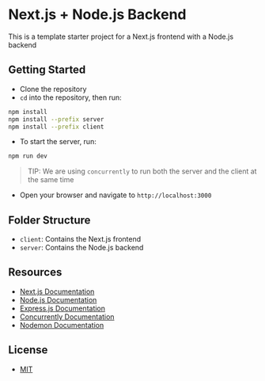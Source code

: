 # Next.js + Node.js Backend

This is a template starter project for a Next.js frontend with a Node.js backend

## Getting Started

- Clone the repository
- `cd` into the repository, then run:

```bash
npm install
npm install --prefix server
npm install --prefix client
```

- To start the server, run:

```bash
npm run dev
```

> TIP: We are using `concurrently` to run both the server and the client at the same time

- Open your browser and navigate to `http://localhost:3000`

## Folder Structure

- `client`: Contains the Next.js frontend
- `server`: Contains the Node.js backend

## Resources

- [Next.js Documentation](https://nextjs.org/docs)
- [Node.js Documentation](https://nodejs.org/en/docs/)
- [Express.js Documentation](https://expressjs.com/)
- [Concurrently Documentation](https://www.npmjs.com/package/concurrently)
- [Nodemon Documentation](https://www.npmjs.com/package/nodemon)

## License

- [MIT](LICENSE.md)
